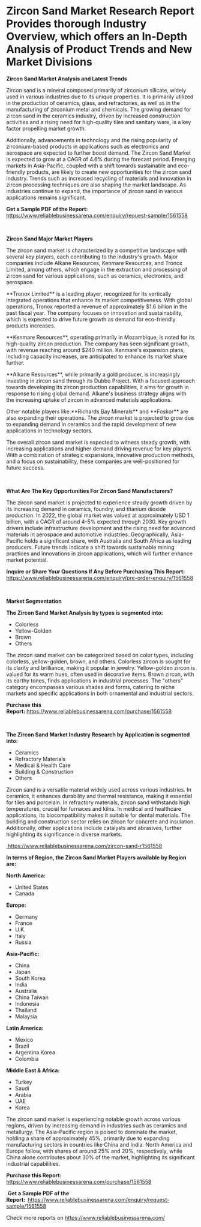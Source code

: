 <p><h1>Zircon Sand Market Research Report Provides thorough Industry Overview, which offers an In-Depth Analysis of Product Trends and New Market Divisions</h1></p><p><strong>Zircon Sand Market Analysis and Latest Trends</strong></p>
<p><p>Zircon sand is a mineral composed primarily of zirconium silicate, widely used in various industries due to its unique properties. It is primarily utilized in the production of ceramics, glass, and refractories, as well as in the manufacturing of zirconium metal and chemicals. The growing demand for zircon sand in the ceramics industry, driven by increased construction activities and a rising need for high-quality tiles and sanitary ware, is a key factor propelling market growth. </p><p>Additionally, advancements in technology and the rising popularity of zirconium-based products in applications such as electronics and aerospace are expected to further boost demand. The Zircon Sand Market is expected to grow at a CAGR of 4.6% during the forecast period. Emerging markets in Asia-Pacific, coupled with a shift towards sustainable and eco-friendly products, are likely to create new opportunities for the zircon sand industry. Trends such as increased recycling of materials and innovation in zircon processing techniques are also shaping the market landscape. As industries continue to expand, the importance of zircon sand in various applications remains significant.</p></p>
<p><strong>Get a Sample PDF of the Report:&nbsp;</strong> <a href="https://www.reliablebusinessarena.com/enquiry/request-sample/1561558?utm_campaign=2518&utm_medium=2&utm_source=Github&utm_content=ia&utm_term=31032025&utm_id=zircon-sand">https://www.reliablebusinessarena.com/enquiry/request-sample/1561558</a></p>
<p>&nbsp;</p>
<p><strong>Zircon Sand Major Market Players</strong></p>
<p><p>The zircon sand market is characterized by a competitive landscape with several key players, each contributing to the industry's growth. Major companies include Alkane Resources, Kenmare Resources, and Tronox Limited, among others, which engage in the extraction and processing of zircon sand for various applications, such as ceramics, electronics, and aerospace.</p><p>**Tronox Limited** is a leading player, recognized for its vertically integrated operations that enhance its market competitiveness. With global operations, Tronox reported a revenue of approximately $1.6 billion in the past fiscal year. The company focuses on innovation and sustainability, which is expected to drive future growth as demand for eco-friendly products increases.</p><p>**Kenmare Resources**, operating primarily in Mozambique, is noted for its high-quality zircon production. The company has seen significant growth, with revenue reaching around $240 million. Kenmare's expansion plans, including capacity increases, are anticipated to enhance its market share further.</p><p>**Alkane Resources**, while primarily a gold producer, is increasingly investing in zircon sand through its Dubbo Project. With a focused approach towards developing its zircon production capabilities, it aims for growth in response to rising global demand. Alkane's business strategy aligns with the increasing uptake of zircon in advanced materials applications.</p><p>Other notable players like **Richards Bay Minerals** and **Foskor** are also expanding their operations. The zircon market is projected to grow due to expanding demand in ceramics and the rapid development of new applications in technology sectors.</p><p>The overall zircon sand market is expected to witness steady growth, with increasing applications and higher demand driving revenue for key players. With a combination of strategic expansions, innovative production methods, and a focus on sustainability, these companies are well-positioned for future success.</p></p>
<p>&nbsp;</p>
<p><strong>What Are The Key Opportunities For Zircon Sand Manufacturers?</strong></p>
<p><p>The zircon sand market is projected to experience steady growth driven by its increasing demand in ceramics, foundry, and titanium dioxide production. In 2022, the global market was valued at approximately USD 1 billion, with a CAGR of around 4-5% expected through 2030. Key growth drivers include infrastructure development and the rising need for advanced materials in aerospace and automotive industries. Geographically, Asia-Pacific holds a significant share, with Australia and South Africa as leading producers. Future trends indicate a shift towards sustainable mining practices and innovations in zircon applications, which will further enhance market potential.</p></p>
<p><strong>Inquire or Share Your Questions If Any Before Purchasing This Report:</strong> <a href="https://www.reliablebusinessarena.com/enquiry/pre-order-enquiry/1561558?utm_campaign=2518&utm_medium=2&utm_source=Github&utm_content=ia&utm_term=31032025&utm_id=zircon-sand">https://www.reliablebusinessarena.com/enquiry/pre-order-enquiry/1561558</a></p>
<p>&nbsp;</p>
<p><strong>Market Segmentation</strong></p>
<p><strong>The Zircon Sand Market Analysis by types is segmented into:</strong></p>
<p><ul><li>Colorless</li><li>Yellow-Golden</li><li>Brown</li><li>Others</li></ul></p>
<p><p>The zircon sand market can be categorized based on color types, including colorless, yellow-golden, brown, and others. Colorless zircon is sought for its clarity and brilliance, making it popular in jewelry. Yellow-golden zircon is valued for its warm hues, often used in decorative items. Brown zircon, with its earthy tones, finds applications in industrial processes. The "others" category encompasses various shades and forms, catering to niche markets and specific applications in both ornamental and industrial sectors.</p></p>
<p><strong>Purchase this Report:&nbsp;</strong><a href="https://www.reliablebusinessarena.com/purchase/1561558?utm_campaign=2518&utm_medium=2&utm_source=Github&utm_content=ia&utm_term=31032025&utm_id=zircon-sand">https://www.reliablebusinessarena.com/purchase/1561558</a></p>
<p>&nbsp;</p>
<p><strong>The Zircon Sand Market Industry Research by Application is segmented into:</strong></p>
<p><ul><li>Ceramics</li><li>Refractory Materials</li><li>Medical & Health Care</li><li>Building & Construction</li><li>Others</li></ul></p>
<p><p>Zircon sand is a versatile material widely used across various industries. In ceramics, it enhances durability and thermal resistance, making it essential for tiles and porcelain. In refractory materials, zircon sand withstands high temperatures, crucial for furnaces and kilns. In medical and healthcare applications, its biocompatibility makes it suitable for dental materials. The building and construction sector relies on zircon for concrete and insulation. Additionally, other applications include catalysts and abrasives, further highlighting its significance in diverse markets.</p></p>
<p><a href="https://www.reliablebusinessarena.com/zircon-sand-r1561558?utm_campaign=2518&utm_medium=2&utm_source=Github&utm_content=ia&utm_term=31032025&utm_id=zircon-sand">&nbsp;https://www.reliablebusinessarena.com/zircon-sand-r1561558</a></p>
<p><strong>In terms of Region, the Zircon Sand Market Players available by Region are:</strong></p>
<p>
    <p> <strong> North America: </strong>
        <ul>
            <li>United States</li>
            <li>Canada</li>
        </ul>
        </p> 
    <p> <strong> Europe: </strong>
        <ul>
            <li>Germany</li>
            <li>France</li>
            <li>U.K.</li>
            <li>Italy</li>
            <li>Russia</li>
        </ul>
        </p> 
    <p> <strong> Asia-Pacific: </strong>
        <ul>
            <li>China</li>
            <li>Japan</li>
            <li>South Korea</li>
            <li>India</li>
            <li>Australia</li>
            <li>China Taiwan</li>
            <li>Indonesia</li>
            <li>Thailand</li>
            <li>Malaysia</li>
        </ul>
        </p> 
    <p> <strong> Latin America: </strong>
        <ul>
            <li>Mexico</li>
            <li>Brazil</li>
            <li>Argentina Korea</li>
            <li>Colombia</li>
        </ul>
        </p> 
    <p> <strong> Middle East & Africa: </strong>
        <ul>
            <li>Turkey</li>
            <li>Saudi</li>
            <li>Arabia</li>
            <li>UAE</li>
            <li>Korea</li>
        </ul>
    </p>
    </p>
<p><p>The zircon sand market is experiencing notable growth across various regions, driven by increasing demand in industries such as ceramics and metallurgy. The Asia-Pacific region is poised to dominate the market, holding a share of approximately 45%, primarily due to expanding manufacturing sectors in countries like China and India. North America and Europe follow, with shares of around 25% and 20%, respectively, while China alone contributes about 30% of the market, highlighting its significant industrial capabilities.</p></p>
<p><strong>Purchase this Report: </strong><a href="https://www.reliablebusinessarena.com/purchase/1561558?utm_campaign=2518&utm_medium=2&utm_source=Github&utm_content=ia&utm_term=31032025&utm_id=zircon-sand">https://www.reliablebusinessarena.com/purchase/1561558</a></p>
<p>&nbsp;<strong>Get a Sample PDF of the Report:&nbsp;&nbsp;</strong><a href="https://www.reliablebusinessarena.com/enquiry/request-sample/1561558?utm_campaign=2518&utm_medium=2&utm_source=Github&utm_content=ia&utm_term=31032025&utm_id=zircon-sand">https://www.reliablebusinessarena.com/enquiry/request-sample/1561558</a></p>
<p><strong></strong></p>
<p>Check more reports on <a href="https://www.reliablebusinessarena.com/?utm_campaign=2518&utm_medium=2&utm_source=Github&utm_content=ia&utm_term=31032025&utm_id=zircon-sand">https://www.reliablebusinessarena.com/</a></p>